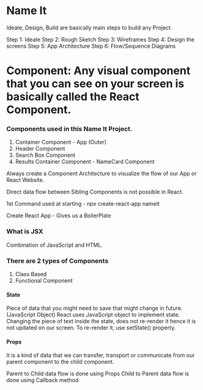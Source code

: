 # Name It

Ideate, Design, Build are basically main steps to build any Project. 

Step 1: Ideate
Step 2: Rough Sketch
Step 3: Wireframes
Step 4: Design the screens
Step 5: App Architecture
Step 6: Flow/Sequence Diagrams

# Component: Any visual component that you can see on your screen is basically called the React Component. 

### Components used in this Name It Project. 
1. Container Component - App (Outer)
2. Header Component
3. Search Box Component
4. Results Container Component - NameCard Component

Always create a Component Architecture to visualize the flow of our App or React Website. 

Direct data flow between Sibling Components is not possible in React. 

1st Command used at starting - npx create-react-app nameit

Create React App - Gives us a BoilerPlate

### What is JSX
Combination of JavaScript and HTML. 

### There are 2 types of Components
1. Class Based
2. Functional Component

#### State
Piece of data that you might need to save that might change in future. (JavaScript Object)
React uses JavaScript object to implement state. 
Changing the piece of text inside the state, does not re-render it hence it is not updated on our screen. 
To re-render it, use setState() property. 

#### Props
It is a kind of data that we can transfer, transport or communicate from our parent component to the child component. 

Parent to Child data flow is done using Props
Child to Parent data flow is done using Callback method
